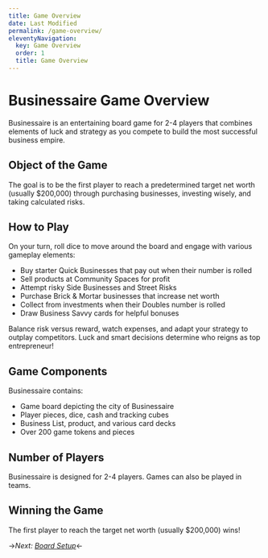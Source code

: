 ```yaml
---
title: Game Overview
date: Last Modified
permalink: /game-overview/
eleventyNavigation:
  key: Game Overview
  order: 1
  title: Game Overview 
---
```


# Businessaire Game Overview

Businessaire is an entertaining board game for 2-4 players that combines elements of luck and strategy as you compete to build the most successful business empire. 

## Object of the Game

The goal is to be the first player to reach a predetermined target net worth (usually $200,000) through purchasing businesses, investing wisely, and taking calculated risks.

## How to Play 

On your turn, roll dice to move around the board and engage with various gameplay elements:

- Buy starter Quick Businesses that pay out when their number is rolled
- Sell products at Community Spaces for profit
- Attempt risky Side Businesses and Street Risks
- Purchase Brick & Mortar businesses that increase net worth
- Collect from investments when their Doubles number is rolled
- Draw Business Savvy cards for helpful bonuses

Balance risk versus reward, watch expenses, and adapt your strategy to outplay competitors. Luck and smart decisions determine who reigns as top entrepreneur!

## Game Components

Businessaire contains:

- Game board depicting the city of Businessaire 
- Player pieces, dice, cash and tracking cubes
- Business List, product, and various card decks 
- Over 200 game tokens and pieces

## Number of Players

Businessaire is designed for 2-4 players. Games can also be played in teams.

## Winning the Game

The first player to reach the target net worth (usually $200,000) wins!

->*Next: [Board Setup](/board-setup)*<-